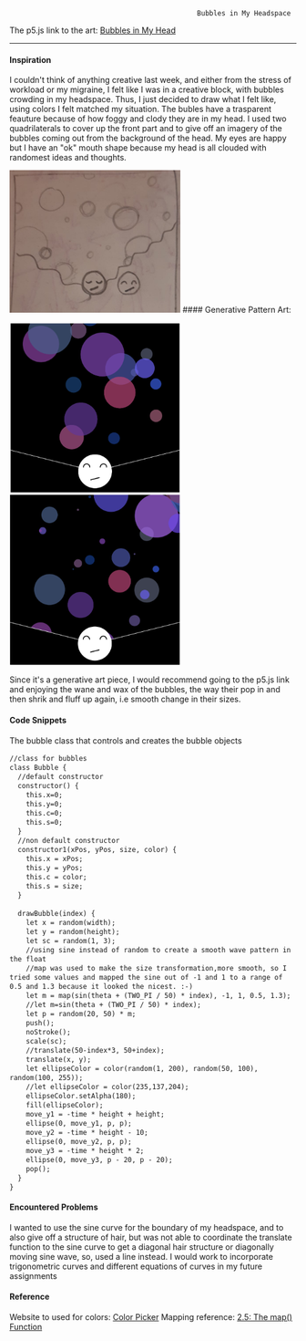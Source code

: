 
                                                  Bubbles in My Headspace
                                                  
                                                  
The p5.js link to the art: [Bubbles in My Head](https://editor.p5js.org/maishahoq/sketches/cvFCaD4Db)

***     

#### Inspiration 

I couldn't think of anything creative last week, and either from the stress of workload or my migraine, I felt like I was in a creative block, with bubbles crowding  in my headspace. Thus, I just decided to draw what I felt like, using colors I felt matched my situation.
The bubles have a trasparent feauture because of how foggy and clody they are in my head.
I used two quadrilaterals to cover up the front part and to give off an imagery of the bubbles coming out from the background of the head.
My eyes are happy but I have an "ok" mouth shape because my head is all clouded with randomest ideas and thoughts.

<img src="https://github.com/maishahoq/Intro-to-IM/blob/main/Assignment/Assignment3/273815152_470724207876264_2122613047034017782_n.jpg" alt="Inspiration" width="300"/> 
#### Generative Pattern Art: 


   <img src="https://github.com/maishahoq/Intro-to-IM/blob/main/Assignment/Assignment3/Screen%20Shot%202022-02-17%20at%205.54.17%20PM.png" alt="Shot-1" width="300"/>         <img src="https://github.com/maishahoq/Intro-to-IM/blob/main/Assignment/Assignment3/Screen%20Shot%202022-02-17%20at%205.55.36%20PM.png" alt="Shot-2" width="300"/>  

Since it's a generative art piece, I would recommend going to the p5.js link and enjoying the wane and wax of the bubbles, the way their pop in and then shrik and fluff up again, i.e smooth change in their sizes.

#### Code Snippets

The bubble class that controls and creates the bubble objects

```````````````````````````````````````````````
//class for bubbles
class Bubble {
  //default constructor
  constructor() {
    this.x=0;
    this.y=0;
    this.c=0;
    this.s=0;
  }
  //non default constructor
  constructor1(xPos, yPos, size, color) {
    this.x = xPos;
    this.y = yPos;
    this.c = color;
    this.s = size;
  }

  drawBubble(index) {
    let x = random(width);
    let y = random(height);
    let sc = random(1, 3);
    //using sine instead of random to create a smooth wave pattern in the float
    //map was used to make the size transformation,more smooth, so I tried some values and mapped the sine out of -1 and 1 to a range of 0.5 and 1.3 because it looked the nicest. :-)
    let m = map(sin(theta + (TWO_PI / 50) * index), -1, 1, 0.5, 1.3);
    //let m=sin(theta + (TWO_PI / 50) * index);
    let p = random(20, 50) * m;
    push();
    noStroke();
    scale(sc);
    //translate(50-index*3, 50+index);
    translate(x, y);
    let ellipseColor = color(random(1, 200), random(50, 100), random(100, 255));
    //let ellipseColor = color(235,137,204);
    ellipseColor.setAlpha(180);
    fill(ellipseColor);
    move_y1 = -time * height + height;
    ellipse(0, move_y1, p, p);
    move_y2 = -time * height - 10;
    ellipse(0, move_y2, p, p);
    move_y3 = -time * height * 2;
    ellipse(0, move_y3, p - 20, p - 20);
    pop();
  }
}
```````````````````````````````````````````````

#### Encountered Problems

I wanted to use the sine curve for the boundary of my headspace, and to also give off a structure of hair, but was not able to coordinate the translate function to the sine curve to get a diagonal hair structure or diagonally moving sine wave, so, used a line instead. I would work to incorporate trigonometric curves and different equations of curves in my future assignments


#### Reference
Website to used for colors: [Color Picker](https://htmlcolorcodes.com/color-picker/)
Mapping reference: [2.5: The map() Function](https://www.youtube.com/watch?v=nicMAoW6u1g)



